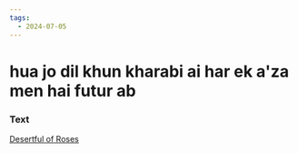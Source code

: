 ```yaml
---
tags:
  - 2024-07-05
---
```

# hua jo dil khun kharabi ai har ek a'za men hai futur ab

### Text
[Desertful of Roses](https://franpritchett.com/00garden/13c/1352/index_1352.html)

